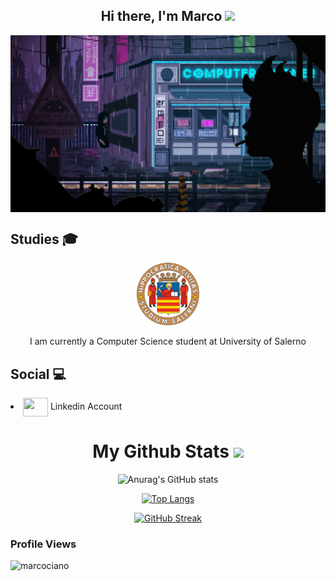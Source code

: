 <h2 align="center"> Hi there, I'm Marco <img src="https://media.giphy.com/media/hvRJCLFzcasrR4ia7z/giphy.gif" width="35"></h2>
 
<img align="center" alt="Coding" width="1000" src="https://github.com/marcociano/marcociano/blob/main/_21_8-bit-gif-background_8bit-gif-album-on-imgur.gif">

  
<h2> Studies 🎓</h2>

<p align="center"> <img align="center" src="https://github.com/marcociano/marcociano/blob/main/universita-degli-studi-di-salerno.png" height= "100" width= "100"> 
<br>
<br>
I am currently a Computer Science student at University of Salerno </p>

<h2> Social 💻</h2>
<li> <a href="https://www.linkedin.com/in/marco-ciano-06a557195/" target="blank"><img align="center" src="https://cdn.jsdelivr.net/npm/simple-icons@3.0.1/icons/linkedin.svg" alt="" height="30" width="40" /></a> Linkedin Account

<h1 align="center"> My Github Stats <img src="https://media.giphy.com/media/v1.Y2lkPTc5MGI3NjExMDBieGo4YnVpNWVweXhvYTRsYWFjZXNxMHEyN2lwdmJwejllMXg5MyZjdD1z/tVhJw24Gv8FGGlnjDN/giphy.gif" width="50"</img></h1>

 <div align="center"> 
 
![Anurag's GitHub stats](https://github-readme-stats.vercel.app/api?username=marcociano&show_icons=true&theme=gradients)

 </div>
  
 <div align="center"> 
 
[![Top Langs](https://github-readme-stats.vercel.app/api/top-langs/?username=marcociano&layout=compact)](https://github.com/anuraghazra/github-readme-stats)

 </div>
  
<div align="center">
 
[![GitHub Streak](http://github-readme-streak-stats.herokuapp.com?user=marcociano&theme=dark&hide_border=true&border_radius=20&date_format=j%20M%5B%20Y%5D&background=1A0A3C)](https://git.io/streak-stats)
 
</div>
 
  <p align="right"> <h3>Profile Views </h3> <img src="https://komarev.com/ghpvc/?username=marcociano&label=Profile%20views&color=0e75b6&style=flat"
    alt="marcociano" /> 
  </p>
